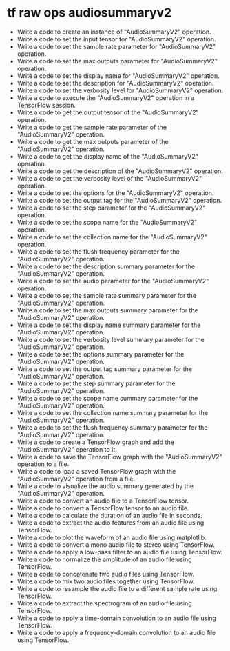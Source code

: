 # tf raw ops audiosummaryv2

- Write a code to create an instance of "AudioSummaryV2" operation.
- Write a code to set the input tensor for "AudioSummaryV2" operation.
- Write a code to set the sample rate parameter for "AudioSummaryV2" operation.
- Write a code to set the max outputs parameter for "AudioSummaryV2" operation.
- Write a code to set the display name for "AudioSummaryV2" operation.
- Write a code to set the description for "AudioSummaryV2" operation.
- Write a code to set the verbosity level for "AudioSummaryV2" operation.
- Write a code to execute the "AudioSummaryV2" operation in a TensorFlow session.
- Write a code to get the output tensor of the "AudioSummaryV2" operation.
- Write a code to get the sample rate parameter of the "AudioSummaryV2" operation.
- Write a code to get the max outputs parameter of the "AudioSummaryV2" operation.
- Write a code to get the display name of the "AudioSummaryV2" operation.
- Write a code to get the description of the "AudioSummaryV2" operation.
- Write a code to get the verbosity level of the "AudioSummaryV2" operation.
- Write a code to set the options for the "AudioSummaryV2" operation.
- Write a code to set the output tag for the "AudioSummaryV2" operation.
- Write a code to set the step parameter for the "AudioSummaryV2" operation.
- Write a code to set the scope name for the "AudioSummaryV2" operation.
- Write a code to set the collection name for the "AudioSummaryV2" operation.
- Write a code to set the flush frequency parameter for the "AudioSummaryV2" operation.
- Write a code to set the description summary parameter for the "AudioSummaryV2" operation.
- Write a code to set the audio parameter for the "AudioSummaryV2" operation.
- Write a code to set the sample rate summary parameter for the "AudioSummaryV2" operation.
- Write a code to set the max outputs summary parameter for the "AudioSummaryV2" operation.
- Write a code to set the display name summary parameter for the "AudioSummaryV2" operation.
- Write a code to set the verbosity level summary parameter for the "AudioSummaryV2" operation.
- Write a code to set the options summary parameter for the "AudioSummaryV2" operation.
- Write a code to set the output tag summary parameter for the "AudioSummaryV2" operation.
- Write a code to set the step summary parameter for the "AudioSummaryV2" operation.
- Write a code to set the scope name summary parameter for the "AudioSummaryV2" operation.
- Write a code to set the collection name summary parameter for the "AudioSummaryV2" operation.
- Write a code to set the flush frequency summary parameter for the "AudioSummaryV2" operation.
- Write a code to create a TensorFlow graph and add the "AudioSummaryV2" operation to it.
- Write a code to save the TensorFlow graph with the "AudioSummaryV2" operation to a file.
- Write a code to load a saved TensorFlow graph with the "AudioSummaryV2" operation from a file.
- Write a code to visualize the audio summary generated by the "AudioSummaryV2" operation.
- Write a code to convert an audio file to a TensorFlow tensor.
- Write a code to convert a TensorFlow tensor to an audio file.
- Write a code to calculate the duration of an audio file in seconds.
- Write a code to extract the audio features from an audio file using TensorFlow.
- Write a code to plot the waveform of an audio file using matplotlib.
- Write a code to convert a mono audio file to stereo using TensorFlow.
- Write a code to apply a low-pass filter to an audio file using TensorFlow.
- Write a code to normalize the amplitude of an audio file using TensorFlow.
- Write a code to concatenate two audio files using TensorFlow.
- Write a code to mix two audio files together using TensorFlow.
- Write a code to resample the audio file to a different sample rate using TensorFlow.
- Write a code to extract the spectrogram of an audio file using TensorFlow.
- Write a code to apply a time-domain convolution to an audio file using TensorFlow.
- Write a code to apply a frequency-domain convolution to an audio file using TensorFlow.